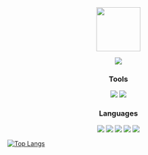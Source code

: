 <div id="header" align="center">
  <img src="https://media.giphy.com/media/M9gbBd9nbDrOTu1Mqx/giphy.gif" width="100"/>
</div>

<div id="badges">
<p align="center">
<a href="https://www.linkedin.com/in/mohammadfahrikurniawan/"><img src="https://img.shields.io/badge/linkedin-%230077B5.svg?style=for-the-badge&logo=linkedin&logoColor=white"></a>
<!-- <a href="https://www.linkedin.com/in/rnrifai/"><img src="https://img.shields.io/badge/Instagram-%23E4405F.svg?style=for-the-badge&logo=Instagram&logoColor=white"></a> -->
<!-- <a href="https://twitter.com/rifairizqi3"><img src="https://img.shields.io/badge/Twitter-%231DA1F2.svg?style=for-the-badge&logo=Twitter&logoColor=white"></a> -->
<!-- <a href="https://medium.com/@rifai.rizqi3"><img src="https://img.shields.io/badge/Medium-12100E?style=for-the-badge&logo=medium&logoColor=white"></a> -->
</p>
</div>

<h3 align="center">Tools</h3>
<p align="center">
<img src="https://img.shields.io/badge/Linux-FCC624?style=for-the-badge&logo=linux&logoColor=black">
<!-- <img src="https://img.shields.io/badge/DigitalOcean-%230167ff.svg?style=for-the-badge&logo=digitalOcean&logoColor=white"> -->
<!-- <img src="https://img.shields.io/badge/GoogleCloud-%234285F4.svg?style=for-the-badge&logo=google-cloud&logoColor=white"> -->
<!-- <img src="https://img.shields.io/badge/AWS-%23FF9900.svg?style=for-the-badge&logo=amazon-aws&logoColor=white"> -->
<!-- <img src="https://img.shields.io/badge/terraform-%235835CC.svg?style=for-the-badge&logo=terraform&logoColor=white"> -->
<!-- <img src="https://img.shields.io/badge/ansible-%231A1918.svg?style=for-the-badge&logo=ansible&logoColor=white"> -->
<!-- <img src="https://img.shields.io/badge/docker-%230db7ed.svg?style=for-the-badge&logo=docker&logoColor=white"> -->
<!-- <img src="https://img.shields.io/badge/kubernetes-%23326ce5.svg?style=for-the-badge&logo=kubernetes&logoColor=white"> -->
<!-- <img src="https://img.shields.io/badge/jenkins-%232C5263.svg?style=for-the-badge&logo=jenkins&logoColor=white"> -->
<!-- <img src="https://img.shields.io/badge/Prometheus-E6522C?style=for-the-badge&logo=Prometheus&logoColor=white"> -->
<!-- <img src="https://img.shields.io/badge/grafana-%23F46800.svg?style=for-the-badge&logo=grafana&logoColor=white"> -->
<img src="https://img.shields.io/badge/nginx-%23009639.svg?style=for-the-badge&logo=nginx&logoColor=white">
</p>

<h3 align="center">Languages</h3>
<p align="center">
<!-- <img src="https://img.shields.io/badge/python-3670A0?style=for-the-badge&logo=python&logoColor=ffdd54"> -->
<!-- <img src="https://img.shields.io/badge/go-%2300ADD8.svg?style=for-the-badge&logo=go&logoColor=white"> -->
<img src="https://img.shields.io/badge/react-%2320232a.svg?style=for-the-badge&logo=react&logoColor=%2361DAFB">
<img src="https://img.shields.io/badge/vue.js-%2335495e.svg?style=for-the-badge&logo=vuedotjs&logoColor=%234FC08D">
<img src="https://img.shields.io/badge/Next-black?style=for-the-badge&logo=next.js&logoColor=white">
<img src="https://img.shields.io/badge/express.js-%23404d59.svg?style=for-the-badge&logo=express&logoColor=%2361DAFB">
<!-- <img src="https://img.shields.io/badge/postgres-%23316192.svg?style=for-the-badge&logo=postgresql&logoColor=white"> -->
<img src="https://img.shields.io/badge/mysql-%2300000f.svg?style=for-the-badge&logo=mysql&logoColor=white">
</p>

[![Top Langs](https://github-readme-stats.vercel.app/api/top-langs/?username=fahrikurniawan99&layout=compact%&theme=radical)](https://github.com/fahrikurniawan99/github-readme-stats)
